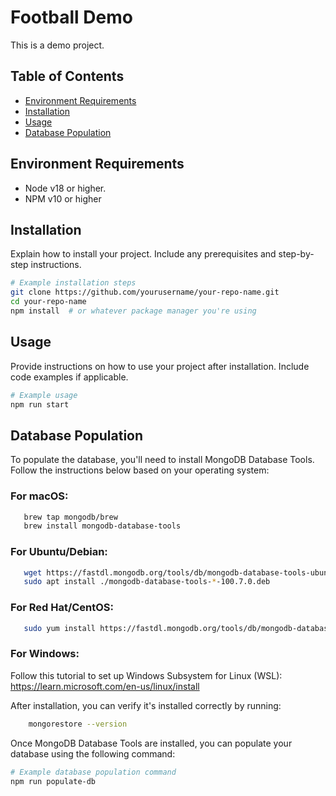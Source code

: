 # Football Demo

This is a demo project.

## Table of Contents

- [Environment Requirements](#requirements)
- [Installation](#installation)
- [Usage](#usage)
- [Database Population](#database-population)

## Environment Requirements

- Node v18 or higher.
- NPM v10 or higher

## Installation

Explain how to install your project. Include any prerequisites and step-by-step instructions.

```bash
# Example installation steps
git clone https://github.com/yourusername/your-repo-name.git
cd your-repo-name
npm install  # or whatever package manager you're using
```

## Usage

Provide instructions on how to use your project after installation. Include code examples if applicable.

```bash
# Example usage
npm run start
```

## Database Population

To populate the database, you'll need to install MongoDB Database Tools. Follow the instructions below based on your operating system:

### For macOS:

```bash
   brew tap mongodb/brew
   brew install mongodb-database-tools
```

### For Ubuntu/Debian:

```bash
   wget https://fastdl.mongodb.org/tools/db/mongodb-database-tools-ubuntu2004-x86_64-100.7.0.deb
   sudo apt install ./mongodb-database-tools-*-100.7.0.deb
```

### For Red Hat/CentOS:

```bash
   sudo yum install https://fastdl.mongodb.org/tools/db/mongodb-database-tools-rhel80-x86_64-100.7.0.rpm
```

### For Windows:

Follow this tutorial to set up Windows Subsystem for Linux (WSL):
https://learn.microsoft.com/en-us/linux/install

After installation, you can verify it's installed correctly by running:

```bash
    mongorestore --version
```

Once MongoDB Database Tools are installed, you can populate your database using the following command:

```bash
# Example database population command
npm run populate-db
```
